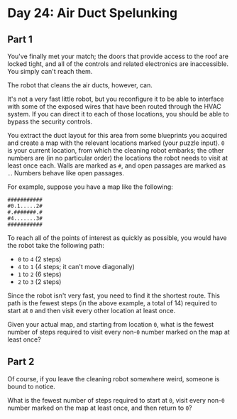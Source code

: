 # Day 24: Air Duct Spelunking

## Part 1

You've finally met your match; the doors that provide access to the roof are locked tight, and all of the controls and related electronics are inaccessible. You simply can't reach them.

The robot that cleans the air ducts, however, can.

It's not a very fast little robot, but you reconfigure it to be able to interface with some of the exposed wires that have been routed through the HVAC system. If you can direct it to each of those locations, you should be able to bypass the security controls.

You extract the duct layout for this area from some blueprints you acquired and create a map with the relevant locations marked (your puzzle input). `0` is your current location, from which the cleaning robot embarks; the other numbers are (in no particular order) the locations the robot needs to visit at least once each. Walls are marked as `#`, and open passages are marked as `.`. Numbers behave like open passages.

For example, suppose you have a map like the following:

    ###########
    #0.1.....2#
    #.#######.#
    #4.......3#
    ###########

To reach all of the points of interest as quickly as possible, you would have the robot take the following path:

- `0` to `4` (2 steps)
- `4` to `1` (4 steps; it can't move diagonally)
- `1` to `2` (6 steps)
- `2` to `3` (2 steps)

Since the robot isn't very fast, you need to find it the shortest route. This path is the fewest steps (in the above example, a total of 14) required to start at `0` and then visit every other location at least once.

Given your actual map, and starting from location `0`, what is the fewest number of steps required to visit every non-`0` number marked on the map at least once?

## Part 2

Of course, if you leave the cleaning robot somewhere weird, someone is bound to notice.

What is the fewest number of steps required to start at `0`, visit every non-`0` number marked on the map at least once, and then return to `0`?
